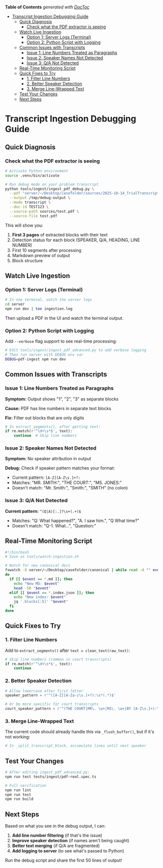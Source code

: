 <!-- START doctoc generated TOC please keep comment here to allow auto update -->
<!-- DON'T EDIT THIS SECTION, INSTEAD RE-RUN doctoc TO UPDATE -->
**Table of Contents**  *generated with [DocToc](https://github.com/thlorenz/doctoc)*

- [Transcript Ingestion Debugging Guide](#transcript-ingestion-debugging-guide)
  - [Quick Diagnosis](#quick-diagnosis)
    - [Check what the PDF extractor is seeing](#check-what-the-pdf-extractor-is-seeing)
  - [Watch Live Ingestion](#watch-live-ingestion)
    - [Option 1: Server Logs (Terminal)](#option-1-server-logs-terminal)
    - [Option 2: Python Script with Logging](#option-2-python-script-with-logging)
  - [Common Issues with Transcripts](#common-issues-with-transcripts)
    - [Issue 1: Line Numbers Treated as Paragraphs](#issue-1-line-numbers-treated-as-paragraphs)
    - [Issue 2: Speaker Names Not Detected](#issue-2-speaker-names-not-detected)
    - [Issue 3: Q/A Not Detected](#issue-3-qa-not-detected)
  - [Real-Time Monitoring Script](#real-time-monitoring-script)
  - [Quick Fixes to Try](#quick-fixes-to-try)
    - [1. Filter Line Numbers](#1-filter-line-numbers)
    - [2. Better Speaker Detection](#2-better-speaker-detection)
    - [3. Merge Line-Wrapped Text](#3-merge-line-wrapped-text)
  - [Test Your Changes](#test-your-changes)
  - [Next Steps](#next-steps)

<!-- END doctoc generated TOC please keep comment here to allow auto update -->

# Transcript Ingestion Debugging Guide

## Quick Diagnosis

### Check what the PDF extractor is seeing

```bash
# Activate Python environment
source .venv/bin/activate

# Run debug mode on your problem transcript
python tools/ingest/ingest_pdf_debug.py \
  --pdf "server/~/Desktop/casefolder/sources/2025-10-14_TrialTranscript_Dunning_Witness.pdf" \
  --output /tmp/debug-output \
  --mode transcript \
  --doc-id TEST123 \
  --source-path sources/test.pdf \
  --source-file test.pdf
```

This will show you:

1. **First 3 pages** of extracted blocks with their text
2. Detection status for each block (SPEAKER, Q/A, HEADING, LINE NUMBER)
3. First 10 segments after processing
4. Markdown preview of output
5. Block structure

## Watch Live Ingestion

### Option 1: Server Logs (Terminal)

```bash
# In one terminal, watch the server logs
cd server
npm run dev | tee ingestion.log
```

Then upload a PDF in the UI and watch the terminal output.

### Option 2: Python Script with Logging

Add `--verbose` flag support to see real-time processing:

```bash
# Edit tools/ingest/ingest_pdf_advanced.py to add verbose logging
# Then run server with DEBUG env var
DEBUG=pdf-ingest npm run dev
```

## Common Issues with Transcripts

### Issue 1: Line Numbers Treated as Paragraphs

**Symptom:** Output shows "1", "2", "3" as separate blocks

**Cause:** PDF has line numbers in separate text blocks

**Fix:** Filter out blocks that are only digits

```python
# In extract_segments(), after getting text:
if re.match(r'^\d+\s*$', text):
    continue  # Skip line numbers
```

### Issue 2: Speaker Names Not Detected

**Symptom:** No speaker attribution in output

**Debug:** Check if speaker pattern matches your format:

- Current pattern: `[A-Z][A-Z\s.]+?:`
- Matches: "MR. SMITH:", "THE COURT:", "MS. JONES:"
- Doesn't match: "Mr. Smith:", "Smith:", "SMITH" (no colon)

### Issue 3: Q/A Not Detected

**Current pattern:** `^(Q|A)[:.]?\s+(.+)$`

- Matches: "Q: What happened?", "A. I saw him.", "Q What time?"
- Doesn't match: "Q-1. What...", "Question:"

## Real-Time Monitoring Script

```bash
#!/bin/bash
# Save as tools/watch-ingestion.sh

# Watch for new canonical docs
fswatch -0 server/~/Desktop/casefolder/canonical | while read -d "" event
do
  if [[ $event == *.md ]]; then
    echo "New MD: $event"
    head -50 "$event"
  elif [[ $event == *.index.json ]]; then
    echo "New index: $event"
    jq '.blocks[:5]' "$event"
  fi
done
```

## Quick Fixes to Try

### 1. Filter Line Numbers

Add to `extract_segments()` after `text = clean_text(raw_text)`:

```python
# Skip line numbers (common in court transcripts)
if re.match(r'^\d+\s*$', text):
    continue
```

### 2. Better Speaker Detection

```python
# Allow lowercase after first letter
speaker_pattern = r'^([A-Z][A-Za-z\s.]+?):\s*(.*)$'

# Or be more specific for court transcripts
court_speaker_pattern = r'^(THE COURT|MR\. \w+|MS\. \w+|BY [A-Z\s.]+):\s*(.*)$'
```

### 3. Merge Line-Wrapped Text

The current code should already handle this via `_flush_buffer()`, but if it's not working:

```python
# In _split_transcript_block, accumulate lines until next speaker
```

## Test Your Changes

```bash
# After editing ingest_pdf_advanced.py:
npm run test tests/ingest/pdf-real.spec.ts

# Full verification
npm run lint
npm run test
npm run build
```

## Next Steps

Based on what you see in the debug output, I can:

1. **Add line number filtering** (if that's the issue)
2. **Improve speaker detection** (if names aren't being caught)
3. **Better text merging** (if Q/A are fragmented)
4. **Add logging to server** (to see what's passed to Python)

Run the debug script and share the first 50 lines of output!
